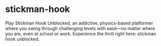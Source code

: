# stickman-hook
Play Stickman Hook Unblocked, an addictive, physics-based platformer where you swing through challenging levels with ease—no matter where you are, even at school or work. Experience the thrill right here: stickman hook unblocked.
